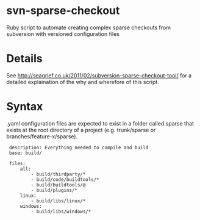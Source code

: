 svn-sparse-checkout
===================

Ruby script to automate creating complex sparse checkouts from subversion with versioned configuration files

Details
=======

See http://seagrief.co.uk/2011/02/subversion-sparse-checkout-tool/ for a detailed explaination of the why and wherefore of this script.

Syntax
======

.yaml configuration files are expected to exist in a folder called sparse that exists at the root directory of a project (e.g. trunk/sparse or branches/feature-x/sparse).

```
 description: Everything needed to compile and build
 base: build/
 
 files:
     all:
         - build/thirdparty/*
         - build/code/buildtools/*
         - build/buildtools/@
         - build/plugins/*
     linux:
         - build/libs/linux/*
     windows:
         - build/libs/windows/*
```
